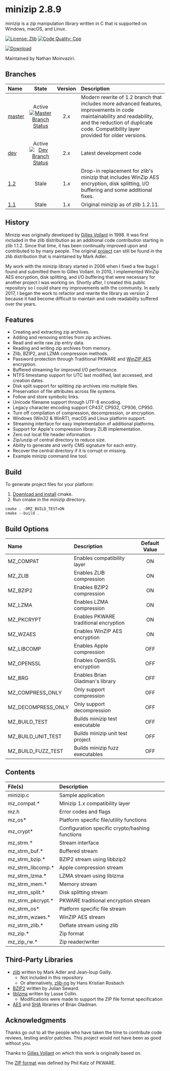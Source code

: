 # minizip 2.8.9

minizip is a zip manipulation library written in C that is supported on Windows, macOS, and Linux.

[![License: Zlib](https://img.shields.io/badge/license-zlib-lightgrey.svg)](https://github.com/nmoinvaz/minizip/blob/master/LICENSE)
[![Code Quality: Cpp](https://img.shields.io/lgtm/grade/cpp/g/nmoinvaz/minizip.svg?logo=lgtm&logoWidth=18)](https://lgtm.com/projects/g/nmoinvaz/minizip/context:cpp)

[![Download](https://api.bintray.com/packages/chino/Testing/minizip%3AChino/images/download.svg?version=2.8.9%3ATesting)](https://bintray.com/chino/Testing/minizip%3AChino/2.8.9%3ATesting/link)

Maintained by Nathan Moinvaziri.

## Branches

| Name | State | Version | Description |
|:- |:-:|:-:|:-|
|[master](https://github.com/nmoinvaz/minizip/tree/master)|Active [![Master Branch Status](https://api.travis-ci.org/nmoinvaz/minizip.svg?branch=master)](https://travis-ci.org/nmoinvaz/minizip/branches)|2.x|Modern rewrite of 1.2 branch that includes more advanced features, improvements in code maintainability and readability, and the reduction of duplicate code. Compatibility layer provided for older versions.|
|[dev](https://github.com/nmoinvaz/minizip/tree/dev)|Active [![Dev Branch Status](https://api.travis-ci.org/nmoinvaz/minizip.svg?branch=dev)](https://travis-ci.org/nmoinvaz/minizip/branches)|2.x|Latest development code|
|[1.2](https://github.com/nmoinvaz/minizip/tree/1.2)|Stale| 1.x|Drop-in replacement for zlib's minizip that includes WinZip AES encryption, disk splitting, I/O buffering and some additional fixes.|
|[1.1](https://github.com/nmoinvaz/minizip/tree/1.1)|Stale| 1.x|Original minizip as of zlib 1.2.11.|

## History

Minizip was originally developed by [Gilles Vollant](https://www.winimage.com/zLibDll/minizip.html) in 1998. It was first included in the zlib distribution as an additional code contribution starting in zlib 1.1.2. Since that time, it has been continually improved upon and contributed to by many people. The original [project](https://github.com/madler/zlib/tree/master/contrib/minizip) can still be found in the zlib distribution that is maintained by Mark Adler. 

My work with the minizip library started in 2006 when I fixed a few bugs I found and submitted them to 
Gilles Vollant. In 2010, I implemented WinZip AES encryption, disk splitting, and 
I/O buffering that were necessary for another project I was working on. Shortly after, I created this public repository 
so I could share my improvements with the community. In early 2017, I began the work to refactor and rewrite 
the library as version 2 because it had become difficult to maintain and code readability suffered over the years.

## Features

+ Creating and extracting zip archives.
+ Adding and removing entries from zip archives.
+ Read and write raw zip entry data.
+ Reading and writing zip archives from memory.
+ Zlib, BZIP2, and LZMA compression methods.
+ Password protection through Traditional PKWARE and [WinZIP AES](https://www.winzip.com/aes_info.htm) encryption.
+ Buffered streaming for improved I/O performance.
+ NTFS timestamp support for UTC last modified, last accessed, and creation dates.
+ Disk split support for splitting zip archives into multiple files.
+ Preservation of file attributes across file systems.
+ Follow and store symbolic links.
+ Unicode filename support through UTF-8 encoding.
+ Legacy character encoding support CP437, CP932, CP936, CP950.
+ Turn off compilation of compression, decompression, or encryption.
+ Windows (Win32 & WinRT), macOS and Linux platform support.
+ Streaming interface for easy implementation of additional platforms.
+ Support for Apple's compression library ZLIB implementation.
+ Zero out local file header information.
+ Zip/unzip of central directory to reduce size.
+ Ability to generate and verify CMS signature for each entry.
+ Recover the central directory if it is corrupt or missing.
+ Example minizip command line tool.

## Build

To generate project files for your platform:

1. [Download and install](https://cmake.org/install/) cmake.
2. Run cmake in the minizip directory.

```
cmake . -DMZ_BUILD_TEST=ON
cmake --build .
```

## Build Options

| Name | Description | Default Value |
|:- |:-|:-:|
| MZ_COMPAT | Enables compatibility layer | ON |
| MZ_ZLIB | Enables ZLIB compression | ON |
| MZ_BZIP2 | Enables BZIP2 compression | ON |
| MZ_LZMA | Enables LZMA compression | ON |
| MZ_PKCRYPT | Enables PKWARE traditional encryption | ON |
| MZ_WZAES | Enables WinZIP AES encryption | ON |
| MZ_LIBCOMP | Enables Apple compression | OFF |
| MZ_OPENSSL | Enables OpenSSL encryption | OFF |
| MZ_BRG | Enables Brian Gladman's library | OFF |
| MZ_COMPRESS_ONLY | Only support compression | OFF |
| MZ_DECOMPRESS_ONLY | Only support decompression | OFF |
| MZ_BUILD_TEST | Builds minizip test executable | OFF |
| MZ_BUILD_UNIT_TEST | Builds minizip unit test project | OFF |
| MZ_BUILD_FUZZ_TEST | Builds minizip fuzz executables | OFF |

## Contents

| File(s) | Description |
|:- |:-|
| minizip.c | Sample application |
| mz_compat.\* | Minizip 1.x compatibility layer |
| mz.h | Error codes and flags |
| mz_os\* | Platform specific file/utility functions |
| mz_crypt\* | Configuration specific crypto/hashing functions |
| mz_strm.\* | Stream interface |
| mz_strm_buf.\* | Buffered stream |
| mz_strm_bzip.\* | BZIP2 stream using libbzip2 |
| mz_strm_libcomp.\* | Apple compression stream |
| mz_strm_lzma.\* | LZMA stream using liblzma |
| mz_strm_mem.\* | Memory stream |
| mz_strm_split.\* | Disk splitting stream |
| mz_strm_pkcrypt.\* | PKWARE traditional encryption stream |
| mz_strm_os\* | Platform specific file stream |
| mz_strm_wzaes.\* | WinZIP AES stream |
| mz_strm_zlib.\* | Deflate stream using zlib |
| mz_zip.\* | Zip format |
| mz_zip_rw.\* | Zip reader/writer |

## Third-Party Libraries

+ [zlib](https://zlib.net/) written by Mark Adler and Jean-loup Gailly.
  + Not included in this repository
  + Or alternatively, [zlib-ng](https://github.com/Dead2/zlib-ng) by Hans Kristian Rosbach
+ [BZIP2](https://www.sourceware.org/bzip2/) written by Julian Seward.
+ [liblzma](https://tukaani.org/xz/) written by Lasse Collin.
  + Modifications were made to support the ZIP file format specification
+ [AES](https://github.com/BrianGladman/aes) and [SHA](https://github.com/BrianGladman/sha) libraries of Brian Gladman.

## Acknowledgments

Thanks go out to all the people who have taken the time to contribute code reviews, testing and/or patches. This project would not have been as good without you.

Thanks to [Gilles Vollant](https://www.winimage.com/zLibDll/minizip.html) on which this work is originally based on.

The [ZIP format](https://github.com/nmoinvaz/minizip/blob/master/doc/appnote.txt) was defined by Phil Katz of PKWARE.
